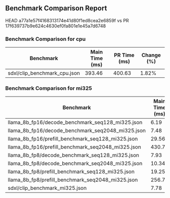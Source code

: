 ## Benchmark Comparison Report

HEAD a77a1e57f4168313174e41d80f1ed8cea2e6859f vs PR 17f639737b9e624c4630ef0fa801e1e45a7d6748

### Benchmark Comparison for cpu

| Benchmark | Main Time (ms) | PR Time (ms) | Change (%) |
|-----------|----------------|---------------|--------|
| sdxl/clip_benchmark_cpu.json | 393.46 | 400.63 | 1.82% |
### Benchmark Comparison for mi325

| Benchmark | Main Time (ms) | PR Time (ms) | Change (%) |
|-----------|----------------|---------------|--------|
| llama_8b_fp16/decode_benchmark_seq128_mi325.json | 6.19 | 6.45 | 4.20% |
| llama_8b_fp16/decode_benchmark_seq2048_mi325.json | 7.48 | 7.63 | 1.98% |
| llama_8b_fp16/prefill_benchmark_seq128_mi325.json | 29.56 | 29.45 | -0.37% |
| llama_8b_fp16/prefill_benchmark_seq2048_mi325.json | 430.70 | 431.13 | 0.10% |
| llama_8b_fp8/decode_benchmark_seq128_mi325.json | 7.93 | 8.28 | 4.40% |
| llama_8b_fp8/decode_benchmark_seq2048_mi325.json | 10.34 | 10.87 | 5.10% |
| llama_8b_fp8/prefill_benchmark_seq128_mi325.json | 19.25 | 19.59 | 1.78% |
| llama_8b_fp8/prefill_benchmark_seq2048_mi325.json | 256.71 | 259.35 | 1.03% |
| sdxl/clip_benchmark_mi325.json | 7.78 | 7.64 | -1.88% |
